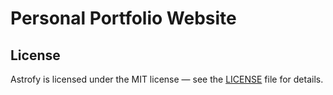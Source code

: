 # Personal Portfolio Website 

## License

Astrofy is licensed under the MIT license — see the [LICENSE](https://github.com/manuelernestog/astrofy/blob/main/LICENSE) file for details.